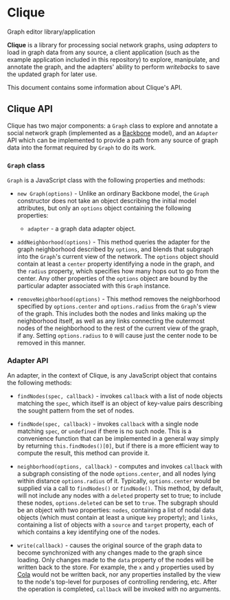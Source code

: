 # Clique
Graph editor library/application

**Clique** is a library for processing social network graphs, using *adapters*
to load in graph data from any source, a client application (such as the example
application included in this repository) to explore, manipulate, and annotate
the graph, and the adapters' ability to perform *writebacks* to save the updated
graph for later use.

This document contains some information about Clique's API.

## Clique API

Clique has two major components:  a ``Graph`` class to explore and annotate a
social network graph (implemented as a [Backbone](http://backbonejs.org/)
model), and an ``Adapter`` API which can be implemented to provide a path from
any source of graph data into the format required by ``Graph`` to do its work.

### ``Graph`` class

``Graph`` is a JavaScript class with the following properties and methods:

- ``new Graph(options)`` - Unlike an ordinary Backbone model, the ``Graph``
  constructor does not take an object describing the initial model attributes,
  but only an ``options`` object containing the following properties:

  - ``adapter`` - a graph data adapter object.

- ``addNeighborhood(options)`` - This method queries the adapter for the graph
  neighborhood described by ``options``, and blends that subgraph into the
  ``Graph``'s current view of the network.  The ``options`` object should contain
  at least a ``center`` property identifying a node in the graph, and the
  ``radius`` property, which specifies how many hops out to go from the center.
  Any other properties of the ``options`` object are bound by the particular
  adapter associated with this ``Graph`` instance.

- ``removeNeighborhood(options)`` - This method removes the neighborhood
  specified by ``options.center`` and ``options.radius`` from the ``Graph``'s
  view of the graph.  This includes both the nodes and links making up the
  neighborhood itself, as well as any links connecting the outermost nodes of the
  neighborhood to the rest of the current view of the graph, if any.  Setting
  ``options.radius`` to ``0`` will cause just the center node to be removed in
  this manner.

### Adapter API

An adapter, in the context of Clique, is any JavaScript object that contains the
following methods:

- ``findNodes(spec, callback)`` - invokes ``callback`` with a list of node
  objects matching the ``spec``, which itself is an object of key-value pairs
  describing the sought pattern from the set of nodes.

- ``findNode(spec, callback)`` - invokes ``callback`` with a single node
  matching ``spec``, or ``undefined`` if there is no such node.  This is a
  convenience function that can be implemented in a general way simply by
  returning ``this.findNodes()[0]``, but if there is a more efficient way to
  compute the result, this method can provide it.

- ``neighborhood(options, callback)`` - computes and invokes ``callback`` with
  a subgraph consisting of the node ``options.center``, and all nodes lying
  within distance ``options.radius`` of it.  Typically, ``options.center`` would
  be supplied via a call to ``findNodes()`` or ``findNode()``.  This method, by
  default, will not include any nodes with a ``deleted`` property set to true;
  to include these nodes, ``options.deleted`` can be set to ``true``.  The
  subgraph should be an object with two properties: ``nodes``, containing a list
  of nodal data objects (which must contain at least a unique ``key`` property);
  and ``links``, containing a list of objects with a ``source`` and ``target``
  property, each of which contains a key identifying one of the nodes.

- ``write(callback)`` - causes the original source of the graph data to become
  synchronized with any changes made to the graph since loading.  Only changes
  made to the ``data`` property of the nodes will be written back to the store.
  For example, the ``x`` and ``y`` properties used by
  [Cola](http://marvl.infotech.monash.edu/webcola/) would not be written back, nor
  any properties installed by the view to the node's top-level for purposes of
  controlling rendering, etc.  After the operation is completed, ``callback`` will
  be invoked with no arguments.
